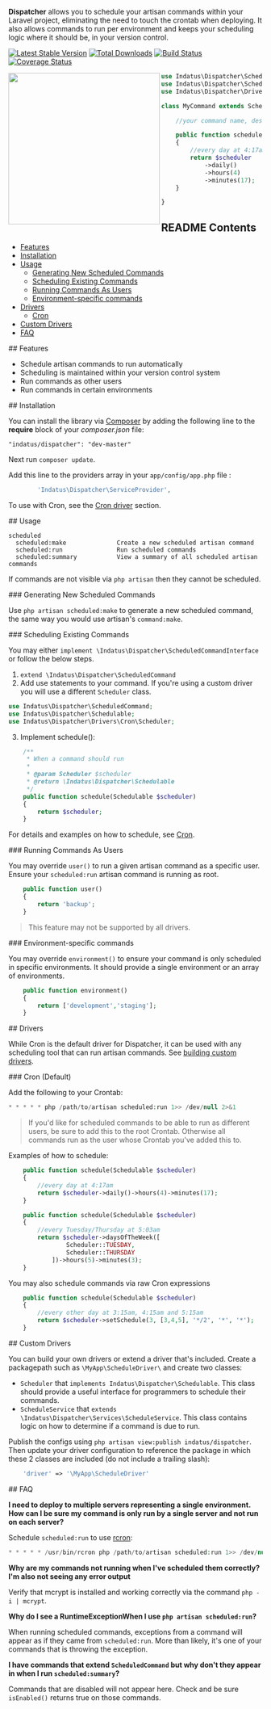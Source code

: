 **Dispatcher** allows you to schedule your artisan commands within your Laravel project, eliminating the need to touch the crontab when deploying.  It also allows commands to run per environment and keeps your scheduling logic where it should be, in your version control.

[![Latest Stable Version](https://poser.pugx.org/indatus/dispatcher/v/stable.png)](https://packagist.org/packages/indatus/dispatcher) [![Total Downloads](https://poser.pugx.org/indatus/dispatcher/downloads.png)](https://packagist.org/packages/indatus/dispatcher) [![Build Status](https://travis-ci.org/Indatus/dispatcher.png?branch=master)](https://travis-ci.org/Indatus/dispatcher) [![Coverage Status](https://coveralls.io/repos/Indatus/dispatcher/badge.png?branch=master)](https://coveralls.io/r/Indatus/dispatcher?branch=master)

<img align="left" height="300" src="https://s3-us-west-2.amazonaws.com/oss-avatars/dispatcher_round_readme.png">

```php
use Indatus\Dispatcher\ScheduledCommand;
use Indatus\Dispatcher\Schedulable;
use Indatus\Dispatcher\Drivers\Cron\Scheduler;

class MyCommand extends ScheduledCommand {

    //your command name, description etc.

	public function schedule(Schedulable $scheduler)
	{
        //every day at 4:17am
        return $scheduler
            ->daily()
            ->hours(4)
            ->minutes(17);
    }

}
```

## README Contents

* [Features](#features)
* [Installation](#installation)
* [Usage](#usage)
  * [Generating New Scheduled Commands](#new-commands)
  * [Scheduling Existing Commands](#scheduling-commands)
  * [Running Commands As Users](#commands-as-users)
  * [Environment-specific commands](#environment-commands)
* [Drivers](#drivers)
  * [Cron](#Cron)
* [Custom Drivers](#custom-drivers)
* [FAQ](#faq)

<a name="features" />
## Features

 * Schedule artisan commands to run automatically
 * Scheduling is maintained within your version control system
 * Run commands as other users
 * Run commands in certain environments

<a name="installation" />
## Installation

You can install the library via [Composer](http://getcomposer.org) by adding the following line to the **require** block of your *composer.json* file:

````
"indatus/dispatcher": "dev-master"
````

Next run `composer update`.

Add this line to the providers array in your `app/config/app.php` file :

```php
        'Indatus\Dispatcher\ServiceProvider',
```

To use with Cron, see the [Cron driver](#Cron) section.

<a name="usage" />
## Usage

```
scheduled
  scheduled:make              Create a new scheduled artisan command
  scheduled:run               Run scheduled commands
  scheduled:summary           View a summary of all scheduled artisan commands
```

If commands are not visible via `php artisan` then they cannot be scheduled.

<a name="new-commands" />
### Generating New Scheduled Commands

Use `php artisan scheduled:make` to generate a new scheduled command, the same way you would use artisan's `command:make`.

<a name="scheduling-commands" />
### Scheduling Existing Commands

You may either `implement \Indatus\Dispatcher\ScheduledCommandInterface` or follow the below steps.

1. `extend \Indatus\Dispatcher\ScheduledCommand`
2. Add use statements to your command.  If you're using a custom driver you will use a different `Scheduler` class.
```php
use Indatus\Dispatcher\ScheduledCommand;
use Indatus\Dispatcher\Schedulable;
use Indatus\Dispatcher\Drivers\Cron\Scheduler;
```
3. Implement schedule():
```php
	/**
	 * When a command should run
	 *
	 * @param Scheduler $scheduler
	 * @return \Indatus\Dispatcher\Schedulable
	 */
	public function schedule(Schedulable $scheduler)
	{
		return $scheduler;
    }
```

For details and examples on how to schedule, see [Cron](#Cron).

<a name="commands-as-users" />
### Running Commands As Users

You may override `user()` to run a given artisan command as a specific user.  Ensure your `scheduled:run` artisan command is running as root.

```php
    public function user()
    {
        return 'backup';
    }
```

> This feature may not be supported by all drivers.

<a name="environment-commands" />
### Environment-specific commands

You may override `environment()` to ensure your command is only scheduled in specific environments.  It should provide a single environment or an array of environments.

```php
    public function environment()
    {
        return ['development','staging'];
    }
```



<a name="drivers" />
## Drivers

While Cron is the default driver for Dispatcher, it can be used with any scheduling tool that can run artisan commands. See [building custom drivers](#custom-drivers).

<a name="Cron" />
### Cron (Default)

Add the following to your Crontab:

```php
* * * * * php /path/to/artisan scheduled:run 1>> /dev/null 2>&1
```

> If you'd like for scheduled commands to be able to run as different users, be sure to add this to the root Crontab.  Otherwise all commands run as the user whose Crontab you've added this to.

Examples of how to schedule:

```php
	public function schedule(Schedulable $scheduler)
	{
        //every day at 4:17am
        return $scheduler->daily()->hours(4)->minutes(17);
    }
```


```php
	public function schedule(Schedulable $scheduler)
	{
        //every Tuesday/Thursday at 5:03am
        return $scheduler->daysOfTheWeek([
                Scheduler::TUESDAY,
                Scheduler::THURSDAY
            ])->hours(5)->minutes(3);
    }
```

You may also schedule commands via raw Cron expressions

```php
	public function schedule(Schedulable $scheduler)
	{
        //every other day at 3:15am, 4:15am and 5:15am
        return $scheduler->setSchedule(3, [3,4,5], '*/2', '*', '*');
    }
```

<a name="custom-drivers" />
## Custom Drivers

You can build your own drivers or extend a driver that's included.  Create a packagepath such as `\MyApp\ScheduleDriver\` and create two classes:

 * `Scheduler` that `implements Indatus\Dispatcher\Schedulable`.  This class should provide a useful interface for programmers to schedule their commands.
 * `ScheduleService` that `extends \Indatus\Dispatcher\Services\ScheduleService`.  This class contains logic on how to determine if a command is due to run.

Publish the configs using `php artisan view:publish indatus/dispatcher`. Then update your driver configuration to reference the package in which these 2 classes are included (do not include a trailing slash):

```php
    'driver' => '\MyApp\ScheduleDriver'
```

<a name="faq" />
## FAQ

**I need to deploy to multiple servers representing a single environment.  How can I be sure my command is only run by a single server and not run on each server?**

Schedule `scheduled:run` to use [rcron](https://code.google.com/p/rcron/):

```php
* * * * * /usr/bin/rcron php /path/to/artisan scheduled:run 1>> /dev/null 2>&1
```

**Why are my commands not running when I've scheduled them correctly?  I'm also not seeing any error output**

Verify that mcrypt is installed and working correctly via the command `php -i | mcrypt`.

**Why do I see a RuntimeExceptionWhen I use `php artisan scheduled:run`?**

When running scheduled commands, exceptions from a command will appear as if they came from `scheduled:run`.  More than likely, it's one of your commands that is throwing the exception.

**I have commands that extend `ScheduledCommand` but why don't they appear in when I run `scheduled:summary`?**

Commands that are disabled will not appear here.  Check and be sure `isEnabled()` returns true on those commands.
